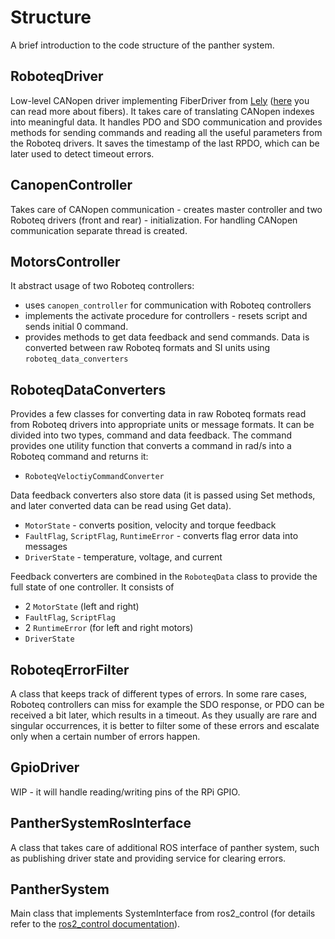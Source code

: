 # Structure

A brief introduction to the code structure of the panther system.

## RoboteqDriver

Low-level CANopen driver implementing FiberDriver from [Lely](https://opensource.lely.com/canopen/) ([here](https://en.wikipedia.org/wiki/Fiber_%28computer_science%29) you can read more about fibers). It takes care of translating CANopen indexes into meaningful data. It handles PDO and SDO communication and provides methods for sending commands and reading all the useful parameters from the Roboteq drivers. It saves the timestamp of the last RPDO, which can be later used to detect timeout errors.

## CanopenController

Takes care of CANopen communication - creates master controller and two Roboteq drivers (front and rear) - initialization. For handling CANopen communication separate thread is created.

## MotorsController

It abstract usage of two Roboteq controllers:
* uses `canopen_controller` for communication with Roboteq controllers
* implements the activate procedure for controllers - resets script and sends initial 0 command.
* provides methods to get data feedback and send commands. Data is converted between raw Roboteq formats and SI units using `roboteq_data_converters`

## RoboteqDataConverters

Provides a few classes for converting data in raw Roboteq formats read from Roboteq drivers into appropriate units or message formats. It can be divided into two types, command and data feedback. The command provides one utility function that converts a command in rad/s into a Roboteq command and returns it:
* `RoboteqVeloctiyCommandConverter`

Data feedback converters also store data (it is passed using Set methods, and later converted data can be read using Get data).
* `MotorState` - converts position, velocity and torque feedback
* `FaultFlag`, `ScriptFlag`, `RuntimeError` - converts flag error data into messages
* `DriverState` - temperature, voltage, and current

Feedback converters are combined in the `RoboteqData` class to provide the full state of one controller. It consists of
* 2 `MotorState` (left and right)
* `FaultFlag`, `ScriptFlag`
* 2 `RuntimeError` (for left and right motors)
* `DriverState`

## RoboteqErrorFilter

A class that keeps track of different types of errors. In some rare cases, Roboteq controllers can miss for example the SDO response, or PDO can be received a bit later, which results in a timeout.
As they usually are rare and singular occurrences, it is better to filter some of these errors and escalate only when a certain number of errors happen.

## GpioDriver

WIP - it will handle reading/writing pins of the RPi GPIO.

## PantherSystemRosInterface

A class that takes care of additional ROS interface of panther system, such as publishing driver state and providing service for clearing errors.

## PantherSystem

Main class that implements SystemInterface from ros2_control (for details refer to the [ros2_control documentation](https://control.ros.org/master/index.html)).

<!-- TODO: when an exception is thrown it is not RT safe -->
